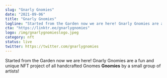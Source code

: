 ```yaml
---
slug: "Gnarly Gnomies"
date: "2021-09-06"
title: "Gnarly Gnomies"
logline: "Started from the Garden now we are here! Gnarly Gnomies are a unique NFT project of all handcrafted Gnomes Gnomies by a small group of artists!"
cta: "https://linktr.ee/gnarlygnomies"
logo: /img/gnarlygnomieslogo.jpeg
category: nft
status: live
twitter: https://twitter.com/gnarlygnomies
---
```


Started from the Garden now we are here! Gnarly Gnomies are a fun and unique NFT project of all handcrafted Gnomes <b>Gnomies</b> by a small group of artists!
